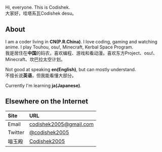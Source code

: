 Hi, everyone. This is Codishek.  
大家好，哇塔系瓦Codishek desu。

## About
I am a coder living in **CN(P.R.China)**. I love coding, gaming and watching anime. I play Touhou, osu!, Minecraft, Kerbal Space Program.  
我是居住在**中国**的码农，喜欢编程、游戏和看动漫。喜欢东方Project、osu!、Minecraft、坎巴拉太空计划。

Not good at speaking **en(English)**, but can mostly understand.  
不擅长说**英语**，但我能看懂大部分。

Currently I'm learning **ja(Japanese)**.

## Elsewhere on the Internet
| Site | URL |
| :--  | :-- |
| Email | [codishek2005@gmail.com](mailto:codishek2005@gmail.com) |
| Twitter | [@codishek2005](https://twitter.com/@codishek2005) |
| 喵玉殿 | [Codishek2005](https://bbs.nyasama.com/home.php?mod=space&uid=271110) |
